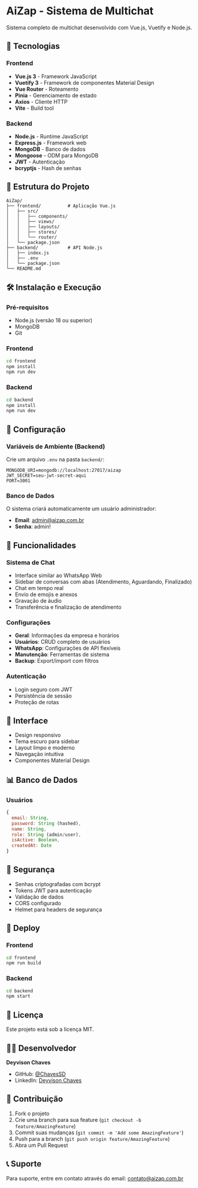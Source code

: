# AiZap - Sistema de Multichat

Sistema completo de multichat desenvolvido com Vue.js, Vuetify e Node.js.

## 🚀 Tecnologias

### Frontend
- **Vue.js 3** - Framework JavaScript
- **Vuetify 3** - Framework de componentes Material Design
- **Vue Router** - Roteamento
- **Pinia** - Gerenciamento de estado
- **Axios** - Cliente HTTP
- **Vite** - Build tool

### Backend
- **Node.js** - Runtime JavaScript
- **Express.js** - Framework web
- **MongoDB** - Banco de dados
- **Mongoose** - ODM para MongoDB
- **JWT** - Autenticação
- **bcryptjs** - Hash de senhas

## 📁 Estrutura do Projeto

```
AiZap/
├── frontend/          # Aplicação Vue.js
│   ├── src/
│   │   ├── components/
│   │   ├── views/
│   │   ├── layouts/
│   │   ├── stores/
│   │   └── router/
│   └── package.json
├── backend/           # API Node.js
│   ├── index.js
│   ├── .env
│   └── package.json
└── README.md
```

## 🛠️ Instalação e Execução

### Pré-requisitos
- Node.js (versão 18 ou superior)
- MongoDB
- Git

### Frontend
```bash
cd frontend
npm install
npm run dev
```

### Backend
```bash
cd backend
npm install
npm run dev
```

## 🔧 Configuração

### Variáveis de Ambiente (Backend)
Crie um arquivo `.env` na pasta `backend/`:

```env
MONGODB_URI=mongodb://localhost:27017/aizap
JWT_SECRET=seu-jwt-secret-aqui
PORT=3001
```

### Banco de Dados
O sistema criará automaticamente um usuário administrador:
- **Email**: admin@aizap.com.br
- **Senha**: admin!

## 📱 Funcionalidades

### Sistema de Chat
- Interface similar ao WhatsApp Web
- Sidebar de conversas com abas (Atendimento, Aguardando, Finalizado)
- Chat em tempo real
- Envio de emojis e anexos
- Gravação de áudio
- Transferência e finalização de atendimento

### Configurações
- **Geral**: Informações da empresa e horários
- **Usuários**: CRUD completo de usuários
- **WhatsApp**: Configurações de API flexíveis
- **Manutenção**: Ferramentas de sistema
- **Backup**: Export/import com filtros

### Autenticação
- Login seguro com JWT
- Persistência de sessão
- Proteção de rotas

## 🎨 Interface

- Design responsivo
- Tema escuro para sidebar
- Layout limpo e moderno
- Navegação intuitiva
- Componentes Material Design

## 📊 Banco de Dados

### Usuários
```javascript
{
  email: String,
  password: String (hashed),
  name: String,
  role: String (admin/user),
  isActive: Boolean,
  createdAt: Date
}
```

## 🔐 Segurança

- Senhas criptografadas com bcrypt
- Tokens JWT para autenticação
- Validação de dados
- CORS configurado
- Helmet para headers de segurança

## 🚀 Deploy

### Frontend
```bash
cd frontend
npm run build
```

### Backend
```bash
cd backend
npm start
```

## 📝 Licença

Este projeto está sob a licença MIT.

## 👨‍💻 Desenvolvedor

**Deyvison Chaves**
- GitHub: [@ChavesSD](https://github.com/ChavesSD)
- LinkedIn: [Deyvison Chaves](https://linkedin.com/in/deyvison-chaves)

## 🤝 Contribuição

1. Fork o projeto
2. Crie uma branch para sua feature (`git checkout -b feature/AmazingFeature`)
3. Commit suas mudanças (`git commit -m 'Add some AmazingFeature'`)
4. Push para a branch (`git push origin feature/AmazingFeature`)
5. Abra um Pull Request

## 📞 Suporte

Para suporte, entre em contato através do email: contato@aizap.com.br